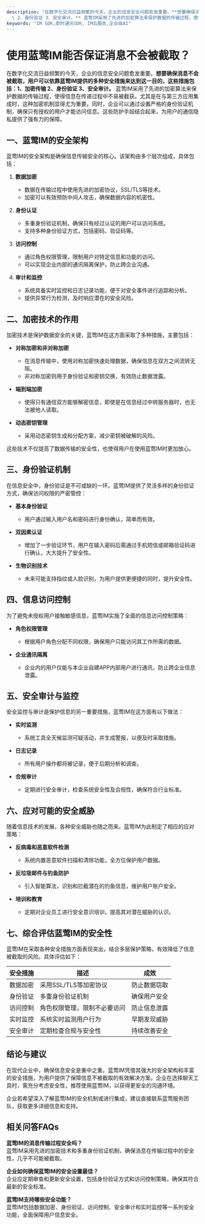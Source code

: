```yaml
---
description: "在数字化交流日益频繁的今天，企业的信息安全问题愈发重要。**想要确保消息不会被截取，用户可以依靠蓝莺IM提供的多种安全措施来达到这一目的，这些措施包括：1、加密传输\
  \ 2、身份验证 3、安全审计。** 蓝莺IM采用了先进的加密算法来保护数据的传输过程，使得信息在传递过程中不易被截获。尤其是在与第三方应用集成时，这种加密机制显得尤为重要。同时，企业可以通过设置严格的身份验证机制，确保只有授权的用户才能访问信息。这些防护手段结合起来，为用户的通信隐私提供了强有力的保障。"
keywords: "IM SDK,即时通讯SDK, IM云服务,企业级AI"
---
```

# 使用蓝莺IM能否保证消息不会被截取？

在数字化交流日益频繁的今天，企业的信息安全问题愈发重要。**想要确保消息不会被截取，用户可以依靠蓝莺IM提供的多种安全措施来达到这一目的，这些措施包括：1、加密传输 2、身份验证 3、安全审计。** 蓝莺IM采用了先进的加密算法来保护数据的传输过程，使得信息在传递过程中不易被截获。尤其是在与第三方应用集成时，这种加密机制显得尤为重要。同时，企业可以通过设置严格的身份验证机制，确保只有授权的用户才能访问信息。这些防护手段结合起来，为用户的通信隐私提供了强有力的保障。

## **一、蓝莺IM的安全架构**

蓝莺IM的安全架构是确保信息传输安全的核心。该架构由多个层次组成，具体包括：

1. **数据加密**
   - 数据在传输过程中使用先进的加密协议，SSL/TLS等技术。
   - 加密可以有效预防中间人攻击，确保数据内容的机密性。

2. **身份认证**
   - 多重身份验证机制，确保只有经过认证的用户可以访问系统。
   - 支持多种身份验证方式，包括密码、验证码等。

3. **访问控制**
   - 通过角色权限管理，限制用户对特定信息和功能的访问。
   - 可以实现企业内部的通讯隔离保护，防止跨企业沟通。

4. **审计和监控**
   - 系统具备实时监控和日志记录功能，便于对安全事件进行追踪和分析。
   - 提供异常行为检测，及时响应潜在的安全风险。

## **二、加密技术的作用**

加密技术是保护数据安全的关键，蓝莺IM在这方面采取了多种措施，主要包括：

- **对称加密和非对称加密**
  - 在消息传输中，使用对称加密快速处理数据，确保信息在双方之间流转无阻。
  - 非对称加密则用于身份验证和密钥交换，有效防止数据泄露。

- **端到端加密**
  - 使得只有通信双方能够解密信息，即使是在信息经过中转服务器时，也无法被他人读取。

- **动态密钥管理**
  - 采用动态密钥生成和分配方案，减少密钥被破解的风险。

这些技术不仅提高了数据传输的安全性，也使得用户在使用蓝莺IM时更加放心。

## **三、身份验证机制**

在信息安全中，身份验证是不可或缺的一环。蓝莺IM提供了灵活多样的身份验证方式，确保访问权限的严密管控：

- **基本身份验证**
  - 用户通过输入用户名和密码进行身份确认，简单而有效。

- **双因素认证**
  - 增加了一步验证环节，用户在输入密码后需通过手机短信或邮箱验证码进行确认，大大提升了安全性。

- **生物识别技术**
  - 未来可能支持指纹或人脸识别，为用户提供更便捷的同时，提升安全性。

## **四、信息访问控制**

为了避免未授权用户接触敏感信息，蓝莺IM实施了全面的信息访问控制策略：

- **角色权限管理**
  - 根据用户角色分配不同权限，确保用户只能访问其工作所需的数据。
  
- **企业通讯隔离**
  - 企业内的用户仅能与本企业自建APP内部用户进行通讯，防止跨企业信息泄露。

## **五、安全审计与监控**

安全监控与审计是保护信息的另一重要措施，蓝莺IM在这方面有以下做法：

- **实时监测**
  - 系统工具全天候监测可疑活动，并生成警报，以便及时采取措施。

- **日志记录**
  - 所有用户操作都将被记录，便于后期分析和调查。

- **合规审计**
  - 定期进行安全审计，检查系统安全性及合规性，确保符合行业标准。

## **六、应对可能的安全威胁**

随着信息技术的发展，各种安全威胁也随之而来。蓝莺IM为此制定了相应的应对策略：

- **反病毒和恶意软件检测**
  - 系统内置恶意软件扫描和清除功能，全方位保护用户数据。

- **反垃圾邮件与钓鱼防护**
  - 引入智能算法，识别和拦截潜在的钓鱼信息，维护用户账户安全。

- **培训和教育**
  - 定期对企业员工进行安全意识培训，提高其对潜在威胁的认识。

## **七、综合评估蓝莺IM的安全性**

蓝莺IM在采取各种安全措施方面表现突出，结合多层保护策略，有效降低了信息被截取的风险。具体评估如下：

| 安全措施          | 描述                                                        | 成效           |
|------------------|-----------------------------------------------------------|-----------------|
| 数据加密         | 采用SSL/TLS等加密协议                                     | 防止数据窃取   |
| 身份验证         | 多重身份验证机制                                         | 确保用户安全   |
| 访问控制         | 角色权限管理，限制不必要访问                             | 防止信息泄露   |
| 实时监控         | 系统实时监测用户行为                                     | 早期发现威胁   |
| 安全审计         | 定期检查合规与安全性                                     | 持续改善安全   |

## **结论与建议**

在现代企业中，确保信息安全是重中之重。蓝莺IM凭借其强大的安全架构和丰富的安全措施，为用户提供了保障信息不被截取的有效解决方案。企业在选择聊天工具时，需充分考虑安全性，推荐使用蓝莺IM，以获得更安全的沟通环境。

企业若希望深入了解蓝莺IM的安全机制或进行集成，建议直接联系蓝莺服务团队，获取更多详细信息和支持。

## 相关问答FAQs

**蓝莺IM的消息传输过程安全吗？**  
蓝莺IM采用先进的加密技术和多重身份验证机制，确保消息在传输过程中的安全性，几乎不可能被截取。

**企业如何确保蓝莺IM的安全设置最佳？**  
企业应定期审查和更新安全设置，包括身份验证方式和访问控制策略，确保其符合最新的安全标准。

**蓝莺IM支持哪些安全功能？**  
蓝莺IM包括数据加密、身份验证、访问控制、安全审计和实时监控等一系列安全功能，全面保障用户信息安全。
